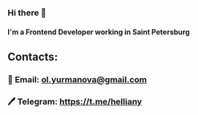 ### Hi there 👋

#### I'm a Frontend Developer working in Saint Petersburg

## Contacts:
### :email: Email: ol.yurmanova@gmail.com
### :pen: Telegram: https://t.me/helliany

<!--
**helliany/helliany** is a ✨ _special_ ✨ repository because its `README.md` (this file) appears on your GitHub profile.

Here are some ideas to get you started:

- 🔭 I’m currently working on ...
- 🌱 I’m currently learning ...
- 👯 I’m looking to collaborate on ...
- 🤔 I’m looking for help with ...
- 💬 Ask me about ...
- 📫 How to reach me: ...
- 😄 Pronouns: ...
- ⚡ Fun fact: ...
-->
